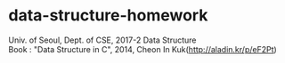# data-structure-homework
Univ. of Seoul, Dept. of CSE, 2017-2 Data Structure  
Book : "Data Structure in C", 2014, Cheon In Kuk(http://aladin.kr/p/eF2Pt)
